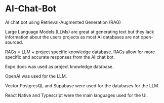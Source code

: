 # AI-Chat-Bot

AI chat bot using Retrieval-Augmented Generation (RAG)

Large Language Models (LLMs) are great at generating text but they lack information about the users projects as most AI databases are not open-sourced. 

RAGs = LLM + project specific knowledge database. RAGs allow for more specific and accurate responses from the AI chat bot.

Expo docs was used as project knowledge database. 

OpenAI was used for the LLM. 

Vector PostgresQL and Supabase were used for the databases for the LLM.

React Native and Typescript were the main languages used for the UI.






